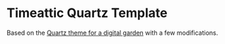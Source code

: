 # Timeattic Quartz Template

Based on the [Quartz theme for a digital garden](https://jzhao.xyz/posts/networked-thought) with a few modifications.
